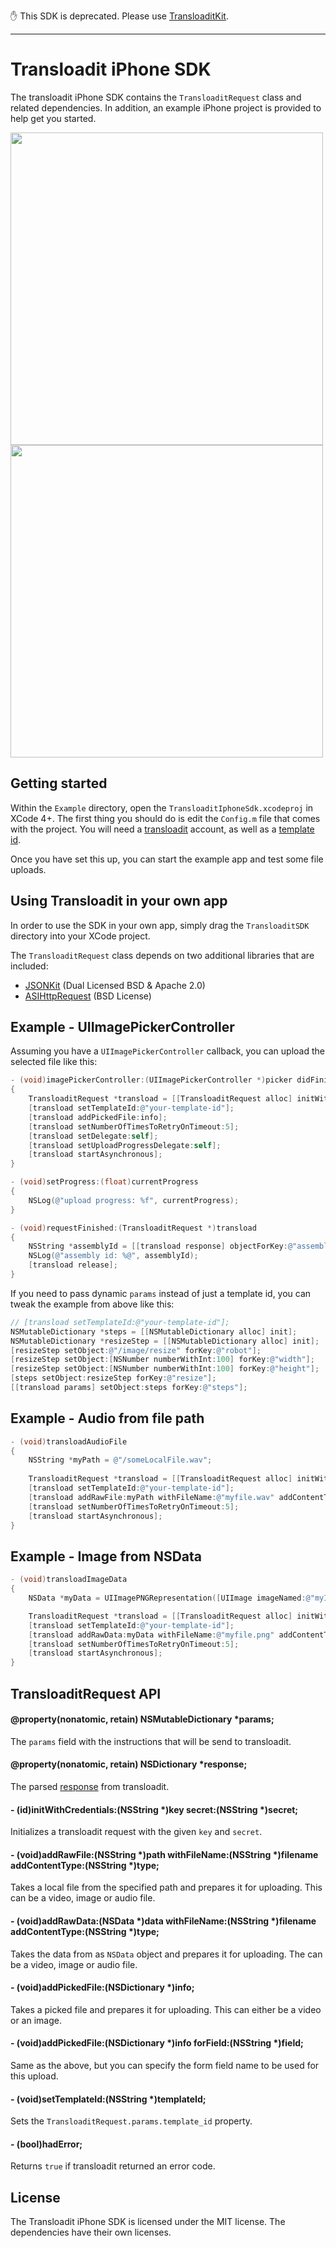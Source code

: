 ✋ This SDK is deprecated. Please use [TransloaditKit](https://github.com/transloadit/TransloaditKit).

---

# Transloadit iPhone SDK

The transloadit iPhone SDK contains the `TransloaditRequest` class and related dependencies. In addition, an example iPhone project is provided to help get you started.

<a href="https://github.com/transloadit/iphone-sdk/raw/master/Screenshots/device/1.png">
<img src="https://github.com/transloadit/iphone-sdk/raw/master/Screenshots/device/1.png" height="500">
</a>
<a href="https://github.com/transloadit/iphone-sdk/raw/master/Screenshots/device/2.png">
<img src="https://github.com/transloadit/iphone-sdk/raw/master/Screenshots/device/2.png" height="500">
</a>

## Getting started

Within the `Example` directory, open the `TransloaditIphoneSdk.xcodeproj` in XCode 4+. The first thing you should do is edit the `Config.m` file that comes with the project. You will need a [transloadit](http://transloadit.com/) account, as well
as a [template id](http://transloadit.com/docs/templates).

Once you have set this up, you can start the example app and test some file uploads.

## Using Transloadit in your own app

In order to use the SDK in your own app, simply drag the `TransloaditSDK` directory into your XCode project.

The `TransloaditRequest` class depends on two additional libraries that are included:

* [JSONKit](https://github.com/johnezang/JSONKit) (Dual Licensed BSD & Apache 2.0)
* [ASIHttpRequest](https://github.com/pokeb/asi-http-request/) (BSD License)

## Example - UIImagePickerController

Assuming you have a `UIImagePickerController` callback, you can upload the selected
file like this:

```objective-c
- (void)imagePickerController:(UIImagePickerController *)picker didFinishPickingMediaWithInfo:(NSDictionary *)info
{
    TransloaditRequest *transload = [[TransloaditRequest alloc] initWithCredentials:@"your-key" secret:@"your-secret"];
    [transload setTemplateId:@"your-template-id"];
    [transload addPickedFile:info];
    [transload setNumberOfTimesToRetryOnTimeout:5];
    [transload setDelegate:self];
    [transload setUploadProgressDelegate:self];
    [transload startAsynchronous];
}

- (void)setProgress:(float)currentProgress
{
    NSLog(@"upload progress: %f", currentProgress);
}

- (void)requestFinished:(TransloaditRequest *)transload
{
    NSString *assemblyId = [[transload response] objectForKey:@"assembly_id"];
    NSLog(@"assembly id: %@", assemblyId);
    [transload release];
}
```

If you need to pass dynamic `params` instead of just a template id, you can
tweak the example from above like this:

```objective-c
// [transload setTemplateId:@"your-template-id"];
NSMutableDictionary *steps = [[NSMutableDictionary alloc] init];
NSMutableDictionary *resizeStep = [[NSMutableDictionary alloc] init];
[resizeStep setObject:@"/image/resize" forKey:@"robot"];
[resizeStep setObject:[NSNumber numberWithInt:100] forKey:@"width"];
[resizeStep setObject:[NSNumber numberWithInt:100] forKey:@"height"];
[steps setObject:resizeStep forKey:@"resize"];
[[transload params] setObject:steps forKey:@"steps"];
```
## Example - Audio from file path

```objective-c
- (void)transloadAudioFile
{
    NSString *myPath = @"/someLocalFile.wav";
    
    TransloaditRequest *transload = [[TransloaditRequest alloc] initWithCredentials:@"your-key" secret:@"your-secret"];
    [transload setTemplateId:@"your-template-id"];
    [transload addRawFile:myPath withFileName:@"myfile.wav" addContentType:@"audio/wav"];
    [transload setNumberOfTimesToRetryOnTimeout:5];
    [transload startAsynchronous];
}
```

## Example - Image from NSData

```objective-c
- (void)transloadImageData
{
    NSData *myData = UIImagePNGRepresentation([UIImage imageNamed:@"myImageFile.png"]);

    TransloaditRequest *transload = [[TransloaditRequest alloc] initWithCredentials:@"your-key" secret:@"your-secret"];
    [transload setTemplateId:@"your-template-id"];
    [transload addRawData:myData withFileName:@"myfile.png" addContentType:@"image/png"];
    [transload setNumberOfTimesToRetryOnTimeout:5];
    [transload startAsynchronous];
}
```

## TransloaditRequest API

#### @property(nonatomic, retain) NSMutableDictionary \*params;

The `params` field with the instructions that will be send to transloadit.

#### @property(nonatomic, retain) NSDictionary \*response;

The parsed [response](http://transloadit.com/docs/assemblies#response-format) from transloadit.

#### - (id)initWithCredentials:(NSString \*)key secret:(NSString \*)secret;

Initializes a transloadit request with the given `key` and `secret`.

#### - (void)addRawFile:(NSString *)path withFileName:(NSString *)filename addContentType:(NSString *)type;

Takes a local file from the specified path and prepares it for uploading. This can be a video, image or audio file.

#### - (void)addRawData:(NSData *)data withFileName:(NSString *)filename addContentType:(NSString *)type;

Takes the data from as `NSData` object and prepares it for uploading. The can be a video, image or audio file.

#### - (void)addPickedFile:(NSDictionary \*)info;

Takes a picked file and prepares it for uploading. This can either be a video or an image.

#### - (void)addPickedFile:(NSDictionary \*)info forField:(NSString \*)field;

Same as the above, but you can specify the form field name to be used for this
upload.

#### - (void)setTemplateId:(NSString \*)templateId;

Sets the `TransloaditRequest.params.template_id` property.

#### - (bool)hadError;

Returns `true` if transloadit returned an error code.

## License

The Transloadit iPhone SDK is licensed under the MIT license. The dependencies
have their own licenses.
